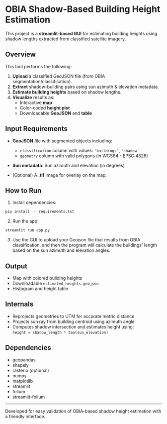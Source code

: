 # OBIA Shadow-Based Building Height Estimation

This project is a **streamlit-based GUI** for estimating building heights using shadow lengths extracted from classified satellite imagery.

## Overview

This tool performs the following:
1. **Upload** a classified GeoJSON file (from OBIA segmentation/classification).
2. **Extract** shadow-building pairs using sun azimuth & elevation metadata.
3. **Estimate building heights** based on shadow lengths.
4. **Visualize** results as:
   - Interactive **map**
   - Color-coded **height plot**
   - Downloadable **GeoJSON** and **table**

## Input Requirements

- **GeoJSON** file with segmented objects including:
  - `classification` column with values: `'buildings'`, `'shadow'`
  - `geometry` column with valid polygons (in WGS84 - EPSG:4326)

- **Sun metadata**: Sun azimuth and elevation (in degrees)

- (Optional) A **.tif** image for overlay on the map.

## How to Run

1. Install dependencies:

```bash
pip install -r requirements.txt
```

2. Run the app:

```bash
streamlit run app.py
```

3. Use the GUI to upload your Geojson file that results from OBIA classification, and then the program will calculate the buildings' length based on the sun azimuth and elevation angles.

## Output

- Map with colored building heights
- Downloadable `estimated_heights.geojson`
- Histogram and height table

##  Internals

- Reprojects geometries to UTM for accurate metric distance
- Projects sun ray from building centroid using azimuth angle
- Computes shadow intersection and estimates height using:  
  `height = shadow_length * tan(sun_elevation)`

## Dependencies

- geopandas
- shapely
- rasterio (optional)
- numpy
- matplotlib
- streamlit
- folium
- streamlit-folium

---

Developed for easy validation of OBIA-based shadow height estimation with a friendly interface.

